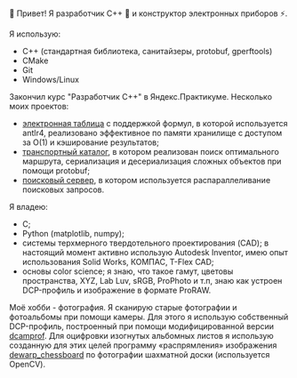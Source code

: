 👋 Привет! Я разработчик C++ 🔨 и конструктор электронных приборов ⚡.

Я использую:
* C++ (стандартная библиотека, санитайзеры, protobuf, gperftools)
* СMake
* Git
* Windows/Linux

Закончил курс "Разработчик C++" в Яндекс.Практикуме. Несколько моих проектов:
* [электронная таблица](https://github.com/d-ulitin/cpp-spreadsheet-pub) с поддержкой формул, в которой используется antlr4, реализовано эффективное по памяти хранилище с доступом за O(1) и кэширование результатов;
* [транспортный каталог](https://github.com/d-ulitin/cpp-transport-catalogue-pub), в котором реализован поиск оптимального маршрута, сериализация и десериализация сложных объектов при помощи protobuf;
* [поисковый сервер](https://github.com/d-ulitin/cpp-search-server-pub), в котором используется распараллеливание поисковых запросов.

Я владею:
* C;
* Python (matplotlib, numpy);
* системы терхмерного твердотельного проектирования (CAD); в настоящий момент активно использую Autodesk Inventor, имею опыт использования Solid Works, КОМПАС, T-Flex CAD;
* основы color science; я знаю, что такое гамут, цветовы пространства, XYZ, Lab Luv, sRGB, ProPhoto и т.п, знаю как устроен DCP-профиль и изображение в формате ProRAW.

Моё хобби - фотография. Я сканирую старые фотографии и фотоальбомы при помощи камеры. Для этого я использую собственный DCP-профиль, построенный при помощи модифицированной версии [dcamprof](https://github.com/d-ulitin/dcamprof). Для оцифровки изогнутых альбомных листов я использую созданную для этих целей программу «распрямления» изображения [dewarp_chessboard](https://github.com/d-ulitin/dewarp_chessboard) по фотографии шахматной доски (используется OpenCV).
